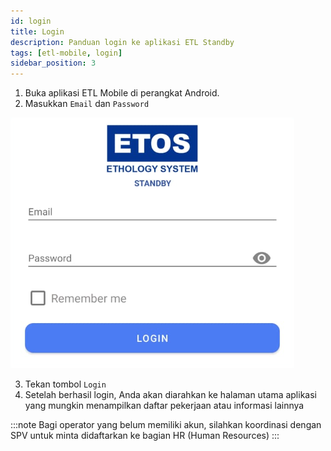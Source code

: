 ```yaml
---
id: login
title: Login
description: Panduan login ke aplikasi ETL Standby
tags: [etl-mobile, login]
sidebar_position: 3
---
```

1. Buka aplikasi ETL Mobile di perangkat Android.
2. Masukkan `Email` dan `Password`

![Login](./img/login.png)

3. Tekan tombol `Login`
4. Setelah berhasil login, Anda akan diarahkan ke halaman utama aplikasi yang mungkin menampilkan daftar pekerjaan atau informasi lainnya

:::note
Bagi operator yang belum memiliki akun, silahkan koordinasi dengan SPV untuk minta didaftarkan ke bagian HR (Human Resources)
:::